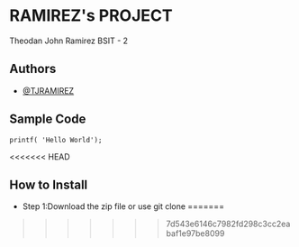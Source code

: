 # RAMIREZ's PROJECT
Theodan John Ramirez BSIT - 2

## Authors
- [@TJRAMIREZ](https://github.com/akoxitj123)

## Sample Code
`printf( 'Hello World');`

<<<<<<< HEAD
## How to Install
- Step 1:Download the zip file or use git clone
=======
>>>>>>> 7d543e6146c7982fd298c3cc2eabaf1e97be8099
